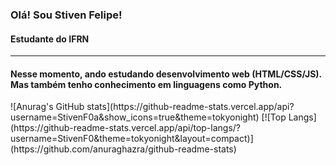 <h3>Olá! Sou Stiven Felipe!</h3>
<h4>Estudante do IFRN</h4>
<hr/>
<h4>Nesse momento, ando estudando desenvolvimento web (HTML/CSS/JS).<br/>Mas também tenho conhecimento em linguagens como Python.</h4>

<div>
  ![Anurag's GitHub stats](https://github-readme-stats.vercel.app/api?username=StivenF0a&show_icons=true&theme=tokyonight)
  [![Top Langs](https://github-readme-stats.vercel.app/api/top-langs/?username=StivenF0&theme=tokyonight&layout=compact)](https://github.com/anuraghazra/github-readme-stats)
</div>


<!--
**StivenF0/StivenF0** is a ✨ _special_ ✨ repository because its `README.md` (this file) appears on your GitHub profile.

Here are some ideas to get you started:

- 🔭 I’m currently working on ...
- 🌱 I’m currently learning ...
- 👯 I’m looking to collaborate on ...
- 🤔 I’m looking for help with ...
- 💬 Ask me about ...
- 📫 How to reach me: ...
- 😄 Pronouns: ...
- ⚡ Fun fact: ...
-->
